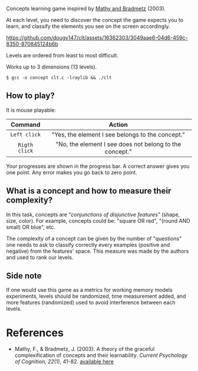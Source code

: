 Concepts learning game inspired by [Mathy and Bradmetz](http://fabien.mathy.free.fr/files/Mathy%20et%20Bradmetz-%202004-%20A%20theory%20of%20the%20graceful%20complexification%20of%20concepts%20and%20their%20learnability.pdf) (2003).

At each level, you need to discover the concept the game expects you to learn, and classify the elements you see on the screen accordingly.

https://github.com/dougy147/clt/assets/16362303/3049aae6-04d6-459c-8350-870845124b6b

Levels are ordered from least to most difficult.

Works up to 3 dimensions (13 levels).

```console
$ gcc -o concept clt.c -lraylib && ./clt
```

## How to play?

It is mouse playable:

| Command | Action |
|:-------:|:-------:|
| `Left click` | "Yes, the element I see belongs to the concept." |
| `Rigth click` | "No, the element I see does not belong to the concept." |

Your progresses are shown in the progress bar.
A correct answer gives you one point.
Any error makes you go back to zero point.

## What is a concept and how to measure their complexity?

In this task, concepts are _"conjunctions of disjunctive features"_ (shape, size, color).
For example, concepts could be: "square OR red", "(round AND small) OR blue", etc.

The complexity of a concept can be given by the number of "questions" one needs to ask to classify correctly every examples (positive and negative) from the features' space. This measure was made by the authors and used to rank our levels.

## Side note

If one would use this game as a metrics for working memory models experiments, levels should be randomized, time measurement added, and more features (randomized) used to avoid interference between each levels.

# References

- Mathy, F., & Bradmetz, J. (2003). A theory of the graceful complexification of concepts and their learnability. _Current Psychology of Cognition, 22_(1), 41-82. [available here](http://fabien.mathy.free.fr/files/Mathy%20et%20Bradmetz-%202004-%20A%20theory%20of%20the%20graceful%20complexification%20of%20concepts%20and%20their%20learnability.pdf)
